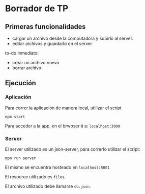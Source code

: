 # Borrador de TP

## Primeras funcionalidades

- cargar un archivo desde la computadora y subirlo al server.
- editar archivos y guardarlo en el server

to-do inmediato:

- crear un archivo nuevo
- borrar archivo

## Ejecución

### Aplicación

Para correr la aplicación de manera local, utilizar el script

`npm start`

Para acceder a la app, en el brwoser it a: `localhost:3000`

### Server

El server utilizado es un json-server, para correrlo utilizar el script:

`npm run server`

El mismo se encuentra hosteado en `localhost:5001`

El resource utilizado  es `files`.

El archivo utilizado debe llamarse `db.json`.
